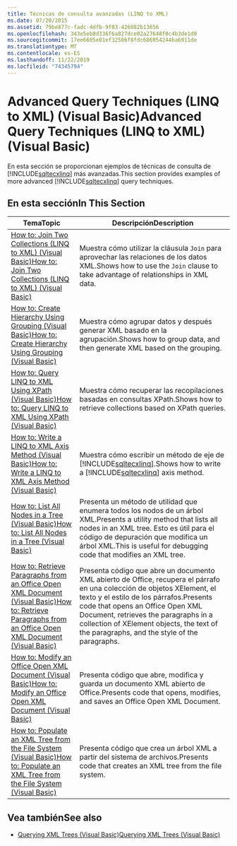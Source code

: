 ```yaml
---
title: Técnicas de consulta avanzadas (LINQ to XML)
ms.date: 07/20/2015
ms.assetid: 79be877c-fadc-4dfb-9f03-426082b13656
ms.openlocfilehash: 343e5eb8d336f6a827dce02a27648f0c4b3de1d0
ms.sourcegitcommit: 17ee6605e01ef32506f8fdc686954244ba6911de
ms.translationtype: MT
ms.contentlocale: es-ES
ms.lasthandoff: 11/22/2019
ms.locfileid: "74345794"
---
```

# <a name="advanced-query-techniques-linq-to-xml-visual-basic"></a><span data-ttu-id="127f3-102">Advanced Query Techniques (LINQ to XML) (Visual Basic)</span><span class="sxs-lookup"><span data-stu-id="127f3-102">Advanced Query Techniques (LINQ to XML) (Visual Basic)</span></span>
<span data-ttu-id="127f3-103">En esta sección se proporcionan ejemplos de técnicas de consulta de [!INCLUDE[sqltecxlinq](~/includes/sqltecxlinq-md.md)] más avanzadas.</span><span class="sxs-lookup"><span data-stu-id="127f3-103">This section provides examples of more advanced [!INCLUDE[sqltecxlinq](~/includes/sqltecxlinq-md.md)] query techniques.</span></span>  
  
## <a name="in-this-section"></a><span data-ttu-id="127f3-104">En esta sección</span><span class="sxs-lookup"><span data-stu-id="127f3-104">In This Section</span></span>  
  
|<span data-ttu-id="127f3-105">Tema</span><span class="sxs-lookup"><span data-stu-id="127f3-105">Topic</span></span>|<span data-ttu-id="127f3-106">Descripción</span><span class="sxs-lookup"><span data-stu-id="127f3-106">Description</span></span>|  
|-----------|-----------------|  
|[<span data-ttu-id="127f3-107">How to: Join Two Collections (LINQ to XML) (Visual Basic)</span><span class="sxs-lookup"><span data-stu-id="127f3-107">How to: Join Two Collections (LINQ to XML) (Visual Basic)</span></span>](../../../../visual-basic/programming-guide/concepts/linq/how-to-join-two-collections-linq-to-xml.md)|<span data-ttu-id="127f3-108">Muestra cómo utilizar la cláusula `Join` para aprovechar las relaciones de los datos XML.</span><span class="sxs-lookup"><span data-stu-id="127f3-108">Shows how to use the `Join` clause to take advantage of relationships in XML data.</span></span>|  
|[<span data-ttu-id="127f3-109">How to: Create Hierarchy Using Grouping (Visual Basic)</span><span class="sxs-lookup"><span data-stu-id="127f3-109">How to: Create Hierarchy Using Grouping (Visual Basic)</span></span>](../../../../visual-basic/programming-guide/concepts/linq/how-to-create-hierarchy-using-grouping.md)|<span data-ttu-id="127f3-110">Muestra cómo agrupar datos y después generar XML basado en la agrupación.</span><span class="sxs-lookup"><span data-stu-id="127f3-110">Shows how to group data, and then generate XML based on the grouping.</span></span>|  
|[<span data-ttu-id="127f3-111">How to: Query LINQ to XML Using XPath (Visual Basic)</span><span class="sxs-lookup"><span data-stu-id="127f3-111">How to: Query LINQ to XML Using XPath (Visual Basic)</span></span>](../../../../visual-basic/programming-guide/concepts/linq/how-to-query-linq-to-xml-using-xpath.md)|<span data-ttu-id="127f3-112">Muestra cómo recuperar las recopilaciones basadas en consultas XPath.</span><span class="sxs-lookup"><span data-stu-id="127f3-112">Shows how to retrieve collections based on XPath queries.</span></span>|  
|[<span data-ttu-id="127f3-113">How to: Write a LINQ to XML Axis Method (Visual Basic)</span><span class="sxs-lookup"><span data-stu-id="127f3-113">How to: Write a LINQ to XML Axis Method (Visual Basic)</span></span>](../../../../visual-basic/programming-guide/concepts/linq/how-to-write-a-linq-to-xml-axis-method.md)|<span data-ttu-id="127f3-114">Muestra cómo escribir un método de eje de [!INCLUDE[sqltecxlinq](~/includes/sqltecxlinq-md.md)].</span><span class="sxs-lookup"><span data-stu-id="127f3-114">Shows how to write a [!INCLUDE[sqltecxlinq](~/includes/sqltecxlinq-md.md)] axis method.</span></span>|  
|[<span data-ttu-id="127f3-115">How to: List All Nodes in a Tree (Visual Basic)</span><span class="sxs-lookup"><span data-stu-id="127f3-115">How to: List All Nodes in a Tree (Visual Basic)</span></span>](../../../../visual-basic/programming-guide/concepts/linq/how-to-list-all-nodes-in-a-tree.md)|<span data-ttu-id="127f3-116">Presenta un método de utilidad que enumera todos los nodos de un árbol XML.</span><span class="sxs-lookup"><span data-stu-id="127f3-116">Presents a utility method that lists all nodes in an XML tree.</span></span> <span data-ttu-id="127f3-117">Esto es útil para el código de depuración que modifica un árbol XML.</span><span class="sxs-lookup"><span data-stu-id="127f3-117">This is useful for debugging code that modifies an XML tree.</span></span>|  
|[<span data-ttu-id="127f3-118">How to: Retrieve Paragraphs from an Office Open XML Document (Visual Basic)</span><span class="sxs-lookup"><span data-stu-id="127f3-118">How to: Retrieve Paragraphs from an Office Open XML Document (Visual Basic)</span></span>](../../../../visual-basic/programming-guide/concepts/linq/how-to-retrieve-paragraphs-from-an-office-open-xml-document.md)|<span data-ttu-id="127f3-119">Presenta código que abre un documento XML abierto de Office, recupera el párrafo en una colección de objetos XElement, el texto y el estilo de los párrafos.</span><span class="sxs-lookup"><span data-stu-id="127f3-119">Presents code that opens an Office Open XML Document, retrieves the paragraphs in a collection of XElement objects, the text of the paragraphs, and the style of the paragraphs.</span></span>|  
|[<span data-ttu-id="127f3-120">How to: Modify an Office Open XML Document (Visual Basic)</span><span class="sxs-lookup"><span data-stu-id="127f3-120">How to: Modify an Office Open XML Document (Visual Basic)</span></span>](../../../../visual-basic/programming-guide/concepts/linq/how-to-modify-an-office-open-xml-document.md)|<span data-ttu-id="127f3-121">Presenta código que abre, modifica y guarda un documento XML abierto de Office.</span><span class="sxs-lookup"><span data-stu-id="127f3-121">Presents code that opens, modifies, and saves an Office Open XML Document.</span></span>|  
|[<span data-ttu-id="127f3-122">How to: Populate an XML Tree from the File System (Visual Basic)</span><span class="sxs-lookup"><span data-stu-id="127f3-122">How to: Populate an XML Tree from the File System (Visual Basic)</span></span>](../../../../visual-basic/programming-guide/concepts/linq/how-to-populate-an-xml-tree-from-the-file-system.md)|<span data-ttu-id="127f3-123">Presenta código que crea un árbol XML a partir del sistema de archivos.</span><span class="sxs-lookup"><span data-stu-id="127f3-123">Presents code that creates an XML tree from the file system.</span></span>|  
  
## <a name="see-also"></a><span data-ttu-id="127f3-124">Vea también</span><span class="sxs-lookup"><span data-stu-id="127f3-124">See also</span></span>

- [<span data-ttu-id="127f3-125">Querying XML Trees (Visual Basic)</span><span class="sxs-lookup"><span data-stu-id="127f3-125">Querying XML Trees (Visual Basic)</span></span>](../../../../visual-basic/programming-guide/concepts/linq/querying-xml-trees.md)
